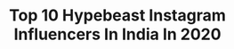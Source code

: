 ---
title: Top 10 Hypebeast Instagram Influencers In India In 2020
description: >-
  Find top hypebeast Instagram influencers in India in 2020. Most popular hashtags: #hypebeast #instafashion #fashionblogger #moodygrams.
platform: Instagram
profiles:
  - username: "sultanofficial"
    fullname: >-
      Vikrant Negi
    location: "India"
    followers: 15653
    engagement: 391
    commentsToLikes: 0.038215
    avatar: "https://scontent-ams4-1.cdninstagram.com/v/t51.2885-19/s320x320/72323280_761672877635276_1441171281125834752_n.jpg?_nc_ht=scontent-ams4-1.cdninstagram.com&_nc_ohc=XPF_CxOVKPQAX9TXYcx&oh=587175ab010f96623b674d1fcd4a01b5&oe=5EB9741B"
    verified: false
    hashtags: "#urbanmonkey, #quarantined, #coronamemes, #pumaindia"
  - username: "outfit4hype"
    fullname: >-
      O U T F I T  4  H Y P E
    location: "India"
    followers: 39714
    engagement: 72
    commentsToLikes: 0.014720
    avatar: "https://scontent-amt2-1.cdninstagram.com/v/t51.2885-19/s320x320/43986092_341351800001658_3034668542386503680_n.jpg?_nc_ht=scontent-amt2-1.cdninstagram.com&_nc_ohc=0PFsRX1U178AX8a9yvw&oh=0f5a17d598175a52eadf8469e5803468&oe=5EB68D01"
    verified: false
    hashtags: ""
  - username: "sidy.maurya"
    fullname: >-
      SIDY_MAURYA
    location: "India"
    followers: 4417
    engagement: 2299
    commentsToLikes: 0.084475
    avatar: "https://scontent-nrt1-1.cdninstagram.com/v/t51.2885-19/s320x320/82690589_180266056621707_1624924301469679616_n.jpg?_nc_ht=scontent-nrt1-1.cdninstagram.com&_nc_ohc=KrXv70IJRfgAX83kB8R&oh=3e2f1a384ee085e75f8b0291e9252503&oe=5EA420DC"
    verified: false
    hashtags: "#fashionista, #lifestyle, #mensstyle, #urbanwear"
  - username: "thefstopper"
    fullname: >-
      Hari
    location: "India"
    followers: 3625
    engagement: 2225
    commentsToLikes: 0.073223
    avatar: "https://scontent-ams4-1.cdninstagram.com/v/t51.2885-19/s320x320/81564442_781479475675035_3490903371844419584_n.jpg?_nc_ht=scontent-ams4-1.cdninstagram.com&_nc_ohc=hbFjp34vDVEAX9aS2X0&oh=24f4f3bf34446faf7021b9a377c2baeb&oe=5EB90749"
    verified: false
    hashtags: "#natgeoyourshot, #earth, #fashiononinsta, #natureporn"
  - username: "thetwofaced_"
    fullname: >-
      Sankalp Pandey
    location: "India"
    followers: 32090
    engagement: 1565
    commentsToLikes: 0.013286
    avatar: "https://scontent-amt2-1.cdninstagram.com/v/t51.2885-19/s320x320/42922032_323964748422440_8948490882915500032_n.jpg?_nc_ht=scontent-amt2-1.cdninstagram.com&_nc_ohc=16EehSE0fwQAX9Hi0Fr&oh=eaaaed26656d4614e8c4c1e314b4e33f&oe=5EB7FCF7"
    verified: false
    hashtags: "#punediaries, #portraitpage, #automotivegramm, #indian"
  - username: "bhagya.nair"
    fullname: >-
      Bhagya Nair
    location: "India"
    followers: 8069
    engagement: 3593
    commentsToLikes: 0.016084
    avatar: "https://scontent-lhr8-1.cdninstagram.com/v/t51.2885-19/s320x320/71815649_758319854603199_2303088307384352768_n.jpg?_nc_ht=scontent-lhr8-1.cdninstagram.com&_nc_ohc=uAS7mc1MTiMAX_8ntUZ&oh=46710e3d6e3625f91d68f9d701fe5c6d&oe=5EBB52ED"
    verified: false
    hashtags: "#sonyalpha, #folkvibe, #analogphotography, #profile"
  - username: "fahaad_shaik"
    fullname: >-
      Fahaad Shaik ⚡ فهد شیخ
    location: "India"
    followers: 2772
    engagement: 2334
    commentsToLikes: 0.079898
    avatar: "https://scontent-lhr8-1.cdninstagram.com/v/t51.2885-19/s320x320/90854048_844870562591088_7987651139103358976_n.jpg?_nc_ht=scontent-lhr8-1.cdninstagram.com&_nc_ohc=VHi0x7QX4DwAX9qjkUR&oh=9ac7497826d1d91651ad74af6063d9cf&oe=5EBC3C48"
    verified: false
    hashtags: "#launchdsigns, #portraitvision, #creative, #love"
  - username: "officialjiyaroy"
    fullname: >-
      Jiya Roy
    location: "India"
    followers: 282238
    engagement: 395
    commentsToLikes: 0.017763
    avatar: "https://scontent-lhr8-1.cdninstagram.com/v/t51.2885-19/s320x320/91666709_796130670795303_1122494667791794176_n.jpg?_nc_ht=scontent-lhr8-1.cdninstagram.com&_nc_ohc=c-Bjud8ZmdIAX94h1pV&oh=7e84ba04d5ae3ce726bb505065a9d17c&oe=5EBBA8EA"
    verified: false
    hashtags: "#eyewear, #eyeglassesfashion, #calcutta, #kolkataphotography"
  - username: "the_hyper_pilot"
    fullname: >-
      Hyper Rider
    location: "India"
    followers: 3012
    engagement: 2536
    commentsToLikes: 0.030148
    avatar: "https://scontent-nrt1-1.cdninstagram.com/v/t51.2885-19/s320x320/89483995_161935888159891_7499381007578038272_n.jpg?_nc_ht=scontent-nrt1-1.cdninstagram.com&_nc_ohc=DShMeT38i3wAX-ZjY1J&oh=61d9ecda4c79b86a7682ed3f52a3e4bd&oe=5EA05674"
    verified: false
    hashtags: "#instamoto, #harley, #bikergram, #goprohero7black"
  - username: "livingmy_best"
    fullname: >-
      Ishita Chopra
    location: "India"
    followers: 20055
    engagement: 420
    commentsToLikes: 0.033998
    avatar: "https://scontent-lhr8-1.cdninstagram.com/v/t51.2885-19/s320x320/91049581_3283042371711810_149150332855779328_n.jpg?_nc_ht=scontent-lhr8-1.cdninstagram.com&_nc_ohc=rT98cCJu1i4AX8NVQx5&oh=8a2edbdaeafc29366a0ffd7d785fe733&oe=5EB9796E"
    verified: false
    hashtags: "#galleri5influenstar, #11marchlike2, #hairstyle, #sanitizeapr"
---
